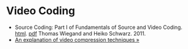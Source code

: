 Video Coding
============

* Source Coding: Part I of Fundamentals of Source and Video Coding. [html](http://iphome.hhi.de/wiegand/VBPart1-html/VBpart1.html). [pdf](http://iphome.hhi.de/wiegand/assets/pdfs/VBpart1.pdf) Thomas Wiegand and Heiko Schwarz. 2011.
* [An explanation of video compression techniques &raquo;](http://www.axis.com/files/whitepaper/wp_videocompression_33085_en_0809_lo.pdf)


